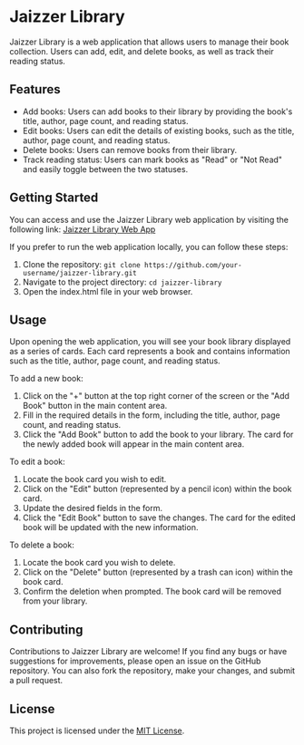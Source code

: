 # Jaizzer Library

Jaizzer Library is a web application that allows users to manage their book collection. Users can add, edit, and delete books, as well as track their reading status.

## Features

- Add books: Users can add books to their library by providing the book's title, author, page count, and reading status.
- Edit books: Users can edit the details of existing books, such as the title, author, page count, and reading status.
- Delete books: Users can remove books from their library.
- Track reading status: Users can mark books as "Read" or "Not Read" and easily toggle between the two statuses.

## Getting Started

You can access and use the Jaizzer Library web application by visiting the following link: [Jaizzer Library Web App](https://jaizzer.github.io/library/)

If you prefer to run the web application locally, you can follow these steps:

1. Clone the repository: `git clone https://github.com/your-username/jaizzer-library.git`
2. Navigate to the project directory: `cd jaizzer-library`
3. Open the index.html file in your web browser.

## Usage

Upon opening the web application, you will see your book library displayed as a series of cards. Each card represents a book and contains information such as the title, author, page count, and reading status.

To add a new book:
1. Click on the "+" button at the top right corner of the screen or the "Add Book" button in the main content area.
2. Fill in the required details in the form, including the title, author, page count, and reading status.
3. Click the "Add Book" button to add the book to your library. The card for the newly added book will appear in the main content area.

To edit a book:
1. Locate the book card you wish to edit.
2. Click on the "Edit" button (represented by a pencil icon) within the book card.
3. Update the desired fields in the form.
4. Click the "Edit Book" button to save the changes. The card for the edited book will be updated with the new information.

To delete a book:
1. Locate the book card you wish to delete.
2. Click on the "Delete" button (represented by a trash can icon) within the book card.
3. Confirm the deletion when prompted. The book card will be removed from your library.

## Contributing

Contributions to Jaizzer Library are welcome! If you find any bugs or have suggestions for improvements, please open an issue on the GitHub repository. You can also fork the repository, make your changes, and submit a pull request.

## License

This project is licensed under the [MIT License](LICENSE).

